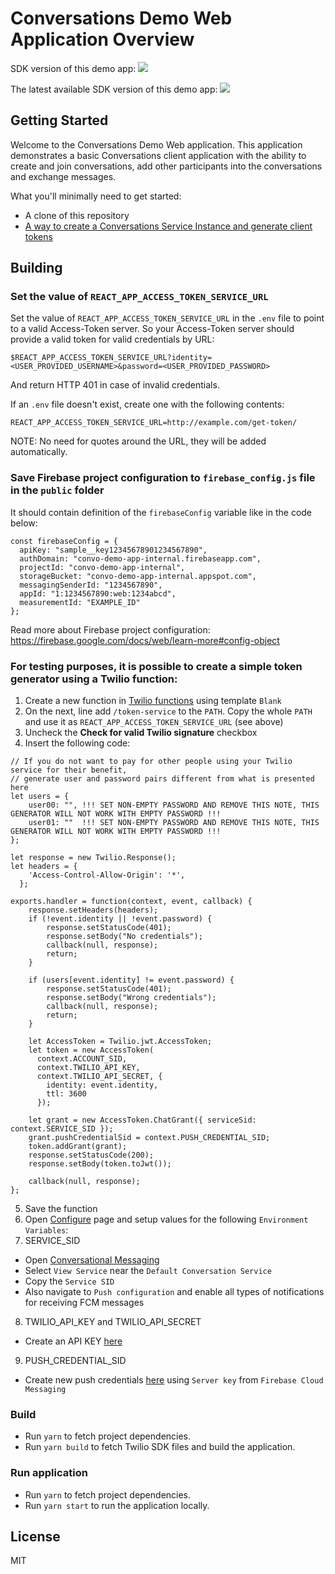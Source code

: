 # Conversations Demo Web Application Overview

SDK version of this demo app: ![](https://img.shields.io/badge/SDK%20version-2.0.0-blue.svg)

The latest available SDK version of this demo app: ![](https://img.shields.io/badge/SDK%20version-2.0.0-green.svg)

## Getting Started

Welcome to the Conversations Demo Web application.  This application demonstrates a basic Conversations client application with the ability to create and join conversations, add other participants into the conversations and exchange messages.

What you'll minimally need to get started:

- A clone of this repository
- [A way to create a Conversations Service Instance and generate client tokens](https://www.twilio.com/docs/conversations/identity)

## Building

### Set the value of `REACT_APP_ACCESS_TOKEN_SERVICE_URL`

Set the value of `REACT_APP_ACCESS_TOKEN_SERVICE_URL` in the `.env` file to point to a valid Access-Token server.
So your Access-Token server should provide a valid token for valid credentials by URL:

 ```
$REACT_APP_ACCESS_TOKEN_SERVICE_URL?identity=<USER_PROVIDED_USERNAME>&password=<USER_PROVIDED_PASSWORD>
 ```

And return HTTP 401 in case of invalid credentials.

If an `.env` file doesn't exist, create one with the following contents:
```
REACT_APP_ACCESS_TOKEN_SERVICE_URL=http://example.com/get-token/
```

NOTE: No need for quotes around the URL, they will be added automatically.

### Save Firebase project configuration to `firebase_config.js` file in the `public` folder

It should contain definition of the `firebaseConfig` variable like in the code below:

```
const firebaseConfig = {
  apiKey: "sample__key12345678901234567890",
  authDomain: "convo-demo-app-internal.firebaseapp.com",
  projectId: "convo-demo-app-internal",
  storageBucket: "convo-demo-app-internal.appspot.com",
  messagingSenderId: "1234567890",
  appId: "1:1234567890:web:1234abcd",
  measurementId: "EXAMPLE_ID"
};
```
Read more about Firebase project configuration: https://firebase.google.com/docs/web/learn-more#config-object

### For testing purposes, it is possible to create a simple token generator using a Twilio function:

1. Create a new function in [Twilio functions](https://www.twilio.com/console/functions/manage) using template `Blank`
2. On the next, line add `/token-service` to the `PATH`. Copy the whole `PATH` and use it as `REACT_APP_ACCESS_TOKEN_SERVICE_URL` (see above)
3. Uncheck the **Check for valid Twilio signature** checkbox
4. Insert the following code:
```
// If you do not want to pay for other people using your Twilio service for their benefit,
// generate user and password pairs different from what is presented here
let users = {
    user00: "", !!! SET NON-EMPTY PASSWORD AND REMOVE THIS NOTE, THIS GENERATOR WILL NOT WORK WITH EMPTY PASSWORD !!!
    user01: ""  !!! SET NON-EMPTY PASSWORD AND REMOVE THIS NOTE, THIS GENERATOR WILL NOT WORK WITH EMPTY PASSWORD !!!
};

let response = new Twilio.Response();
let headers = {
    'Access-Control-Allow-Origin': '*',
  };

exports.handler = function(context, event, callback) {
    response.setHeaders(headers);
    if (!event.identity || !event.password) {
        response.setStatusCode(401);
        response.setBody("No credentials");
        callback(null, response);
        return;
    }

    if (users[event.identity] != event.password) {
        response.setStatusCode(401);
        response.setBody("Wrong credentials");
        callback(null, response);
        return;
    }
    
    let AccessToken = Twilio.jwt.AccessToken;
    let token = new AccessToken(
      context.ACCOUNT_SID,
      context.TWILIO_API_KEY,
      context.TWILIO_API_SECRET, {
        identity: event.identity,
        ttl: 3600
      });

    let grant = new AccessToken.ChatGrant({ serviceSid: context.SERVICE_SID });
    grant.pushCredentialSid = context.PUSH_CREDENTIAL_SID; 
    token.addGrant(grant);
    response.setStatusCode(200);
    response.setBody(token.toJwt());

    callback(null, response);
};
```
5. Save the function
6. Open [Configure](https://www.twilio.com/console/functions/configure) page and setup values for the following `Environment Variables`:
7. SERVICE_SID
- Open [Conversational Messaging](https://www.twilio.com/console/conversations/configuration/defaults)
- Select `View Service` near the `Default Conversation Service`
- Copy the `Service SID`
- Also navigate to `Push configuration` and enable all types of notifications for receiving FCM messages
8. TWILIO_API_KEY and TWILIO_API_SECRET
- Create an API KEY [here](https://www.twilio.com/console/chat/project/api-keys)
9. PUSH_CREDENTIAL_SID
- Create new push credentials [here](https://www.twilio.com/console/conversations/push-credentials) using `Server key` from `Firebase Cloud Messaging`

### Build

- Run `yarn` to fetch project dependencies.
- Run `yarn build` to fetch Twilio SDK files and build the application.

### Run application

- Run `yarn` to fetch project dependencies.
- Run `yarn start` to run the application locally.

## License

MIT
